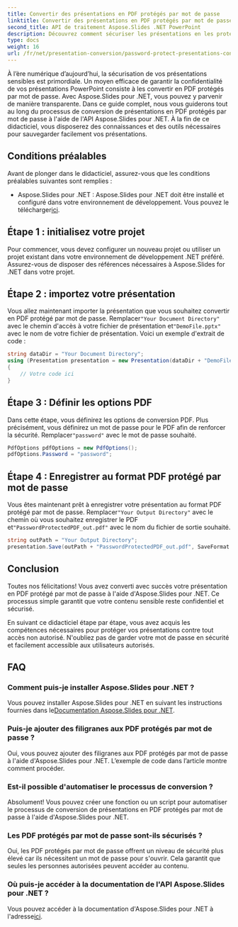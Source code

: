 ```yaml
---
title: Convertir des présentations en PDF protégés par mot de passe
linktitle: Convertir des présentations en PDF protégés par mot de passe
second_title: API de traitement Aspose.Slides .NET PowerPoint
description: Découvrez comment sécuriser les présentations en les protégeant par mot de passe et en les convertissant en PDF à l'aide d'Aspose.Slides pour .NET. Améliorez la sécurité des données dès maintenant.
type: docs
weight: 16
url: /fr/net/presentation-conversion/password-protect-presentations-convert-to-password-protected-pdf/
---
```


À l’ère numérique d’aujourd’hui, la sécurisation de vos présentations sensibles est primordiale. Un moyen efficace de garantir la confidentialité de vos présentations PowerPoint consiste à les convertir en PDF protégés par mot de passe. Avec Aspose.Slides pour .NET, vous pouvez y parvenir de manière transparente. Dans ce guide complet, nous vous guiderons tout au long du processus de conversion de présentations en PDF protégés par mot de passe à l'aide de l'API Aspose.Slides pour .NET. À la fin de ce didacticiel, vous disposerez des connaissances et des outils nécessaires pour sauvegarder facilement vos présentations.

## Conditions préalables

Avant de plonger dans le didacticiel, assurez-vous que les conditions préalables suivantes sont remplies :

-  Aspose.Slides pour .NET : Aspose.Slides pour .NET doit être installé et configuré dans votre environnement de développement. Vous pouvez le télécharger[ici](https://releases.aspose.com/slides/net/).

## Étape 1 : initialisez votre projet

Pour commencer, vous devez configurer un nouveau projet ou utiliser un projet existant dans votre environnement de développement .NET préféré. Assurez-vous de disposer des références nécessaires à Aspose.Slides for .NET dans votre projet.

## Étape 2 : importez votre présentation

Vous allez maintenant importer la présentation que vous souhaitez convertir en PDF protégé par mot de passe. Remplacer`"Your Document Directory"` avec le chemin d'accès à votre fichier de présentation et`"DemoFile.pptx"` avec le nom de votre fichier de présentation. Voici un exemple d'extrait de code :

```csharp
string dataDir = "Your Document Directory";
using (Presentation presentation = new Presentation(dataDir + "DemoFile.pptx"))
{
    // Votre code ici
}
```

## Étape 3 : Définir les options PDF

 Dans cette étape, vous définirez les options de conversion PDF. Plus précisément, vous définirez un mot de passe pour le PDF afin de renforcer la sécurité. Remplacer`"password"` avec le mot de passe souhaité.

```csharp
PdfOptions pdfOptions = new PdfOptions();
pdfOptions.Password = "password";
```

## Étape 4 : Enregistrer au format PDF protégé par mot de passe

 Vous êtes maintenant prêt à enregistrer votre présentation au format PDF protégé par mot de passe. Remplacer`"Your Output Directory"` avec le chemin où vous souhaitez enregistrer le PDF et`"PasswordProtectedPDF_out.pdf"` avec le nom du fichier de sortie souhaité.

```csharp
string outPath = "Your Output Directory";
presentation.Save(outPath + "PasswordProtectedPDF_out.pdf", SaveFormat.Pdf, pdfOptions);
```

## Conclusion

Toutes nos félicitations! Vous avez converti avec succès votre présentation en PDF protégé par mot de passe à l'aide d'Aspose.Slides pour .NET. Ce processus simple garantit que votre contenu sensible reste confidentiel et sécurisé.

En suivant ce didacticiel étape par étape, vous avez acquis les compétences nécessaires pour protéger vos présentations contre tout accès non autorisé. N'oubliez pas de garder votre mot de passe en sécurité et facilement accessible aux utilisateurs autorisés.

## FAQ

### Comment puis-je installer Aspose.Slides pour .NET ?

 Vous pouvez installer Aspose.Slides pour .NET en suivant les instructions fournies dans le[Documentation Aspose.Slides pour .NET](https://docs.aspose.com/slides/net/).

### Puis-je ajouter des filigranes aux PDF protégés par mot de passe ?

Oui, vous pouvez ajouter des filigranes aux PDF protégés par mot de passe à l'aide d'Aspose.Slides pour .NET. L’exemple de code dans l’article montre comment procéder.

### Est-il possible d'automatiser le processus de conversion ?

Absolument! Vous pouvez créer une fonction ou un script pour automatiser le processus de conversion de présentations en PDF protégés par mot de passe à l'aide d'Aspose.Slides pour .NET.

### Les PDF protégés par mot de passe sont-ils sécurisés ?

Oui, les PDF protégés par mot de passe offrent un niveau de sécurité plus élevé car ils nécessitent un mot de passe pour s'ouvrir. Cela garantit que seules les personnes autorisées peuvent accéder au contenu.

### Où puis-je accéder à la documentation de l'API Aspose.Slides pour .NET ?

Vous pouvez accéder à la documentation d'Aspose.Slides pour .NET à l'adresse[ici](https://reference.aspose.com/slides/net/).